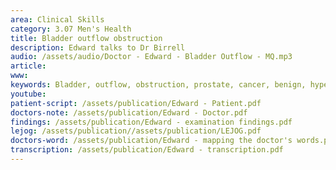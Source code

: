 ```yaml
---
area: Clinical Skills
category: 3.07 Men's Health
title: Bladder outflow obstruction
description: Edward talks to Dr Birrell
audio: /assets/audio/Doctor - Edward - Bladder Outflow - MQ.mp3
article: 
www: 
keywords: Bladder, outflow, obstruction, prostate, cancer, benign, hypertrophy
youtube:
patient-script: /assets/publication/Edward - Patient.pdf
doctors-note: /assets/publication/Edward - Doctor.pdf
findings: /assets/publication/Edward - examination findings.pdf
lejog: /assets/publication//assets/publication/LEJOG.pdf
doctors-word: /assets/publication/Edward - mapping the doctor's words.pdf
transcription: /assets/publication/Edward - transcription.pdf
--- 
```

